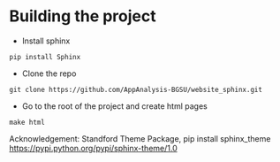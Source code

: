 #  Building the project 
* Install sphinx 

`pip install Sphinx`

* Clone the repo 

`git clone https://github.com/AppAnalysis-BGSU/website_sphinx.git`

* Go to the root of the project and create html pages

`make html`

Acknowledgement: Standford Theme Package, 
pip install sphinx_theme
https://pypi.python.org/pypi/sphinx-theme/1.0


